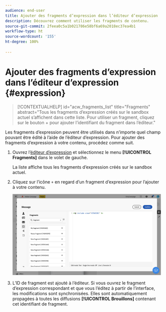 ```yaml
---
audience: end-user
title: Ajouter des fragments d’expression dans l’éditeur d’expression
description: Découvrez comment utiliser les fragments de contenu.
source-git-commit: 2feea0c5a1b021786e58bf6a69a2018ec37ea4b1
workflow-type: ht
source-wordcount: '155'
ht-degree: 100%

---
```


# Ajouter des fragments d’expression dans l’éditeur d’expression {#expression}

>[!CONTEXTUALHELP]
>id="acw_fragments_list"
>title="Fragments"
>abstract="Tous les fragments d’expression créés sur le sandbox actuel s’affichent dans cette liste. Pour utiliser un fragment, cliquez sur le bouton + pour ajouter l’identifiant du fragment dans l’éditeur."

<!-- pas vu dans l'UI-->

Les fragments d’expression peuvent être utilisés dans n’importe quel champ pouvant être édité à l’aide de l’éditeur d’expression. Pour ajouter des fragments d’expression à votre contenu, procédez comme suit.

1. Ouvrez l’[éditeur d’expression](../personalization/gs-personalization.md) et sélectionnez le menu **[!UICONTROL Fragments]** dans le volet de gauche.

   La liste affiche tous les fragments d’expression créés sur le sandbox actuel.

1. Cliquez sur l’icône `+` en regard d’un fragment d’expression pour l’ajouter à votre contenu.

   ![](assets/fragment-add-expression.png)

1. L’ID de fragment est ajouté à l’éditeur. Si vous ouvrez le fragment d’expression correspondant et que vous l’éditez à partir de l’interface, les modifications sont synchronisées. Elles sont automatiquement propagées à toutes les diffusions **[!UICONTROL Brouillons]** contenant cet identifiant de fragment.
